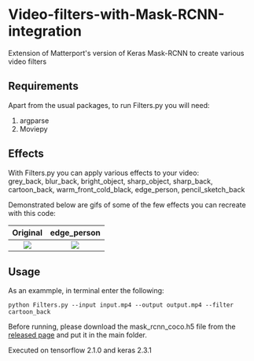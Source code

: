 # Video-filters-with-Mask-RCNN-integration 

Extension of Matterport's version of Keras Mask-RCNN to create various video filters

## Requirements

Apart from the usual packages, to run Filters.py you will need:
1) argparse
2) Moviepy

## Effects

With Filters.py you can apply various effects to your video:  
grey_back, blur_back, bright_object, sharp_object, sharp_back, cartoon_back, warm_front_cold_black, edge_person, pencil_sketch_back  

Demonstrated below are gifs of some of the few effects you can recreate with this code:  

|**Original**|**edge_person**|
| :--: | :--: |
|![](demo/Dance.gif)|![](demo/danceoutline.gif)|


## Usage

As an exammple, in terminal enter the following:
```
python Filters.py --input input.mp4 --output output.mp4 --filter cartoon_back
```
Before running, please download the mask_rcnn_coco.h5 file from the [released page](https://github.com/matterport/Mask_RCNN/releases) and put it in the main folder.  

Executed on tensorflow 2.1.0 and keras 2.3.1
